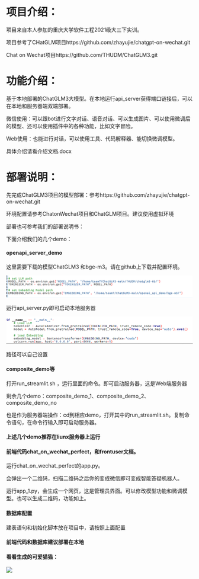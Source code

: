 # 项目介绍：

项目来自本人参加的重庆大学软件工程2021级大三下实训。

项目参考了CHatGLM项目https://github.com/zhayujie/chatgpt-on-wechat.git

Chat on Wechat项目https://github.com/THUDM/ChatGLM3.git

# 功能介绍：

基于本地部署的ChatGLM3大模型。在本地运行api_server获得端口链接后，可以在本地和服务器端双端部署。

微信使用：可以跟bot进行文字对话、语音对话、可以生成图片、可以使用微调后的模型、还可以使用插件中的各种功能，比如文字冒险。

Web使用：也能进行对话，可以使用工具、代码解释器、能切换微调模型。

具体介绍请看介绍文档.docx



# 部署说明：

先完成ChatGLM3项目的模型部署：参考https://github.com/zhayujie/chatgpt-on-wechat.git

环境配置请参考ChatonWechat项目和ChatGLM项目。建议使用虚拟环境

部署也可参考我们的部署说明书：



下面介绍我们的几个demo：



#### openapi_server_demo

这里需要下载的模型ChatGLM3 和bge-m3。请在github上下载并配置环境。

![](image/model.png)

运行api_server.py即可启动本地服务器

![](image/api_server.png)

路径可以自己设置



#### composite_demo等

打开run_streamlit.sh  ，运行里面的命令。即可启动服务器，这是Web端服务器

剩余几个demo：composite_demo_1、composite_demo_2、composite_demo_no 

也是作为服务器端操作：cd到相应demo，打开其中的run_streamlit.sh。复制命令语句，在命令行输入即可启动服务器。



#### 上述几个demo推荐在liunx服务器上运行



#### 前端代码chat_on_wechat_perfect，和frontuser文档。



运行chat_on_wechat_perfect的app.py。

会弹出一个二维码，扫描二维码之后你的变成微信即可变成智能答疑机器人。



运行app_1.py，会生成一个网页，这是管理员界面。可以修改模型功能和微调模型。也可以生成二维码，功能如上。



#### 数据库配置

建表语句和初始化脚本放在项目中，请按照上面配置



#### 前端代码和数据库建议部署在本地



#### 看看生成的可爱猫猫：

![](image/cute_cat.png)

